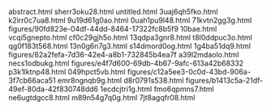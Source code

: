 abstract.html
sherr3oku28.html
untitled.html
3uaj6qh5fko.html
k2irr0c7ua8.html
9u19d61g0ao.html
0uah1pu9l48.html
71kvtn2gg3g.html
figures/90fd823e-04df-44dd-8464-17322fc8b5f9
10bae.html
vcqi5gnepto.html
cf0c29gjh5o.html
13qdpa3gnr8.html
t8l0ddpuc3o.html
qg0f183t568.html
13n0g6n7g3.html
s14dmord0og.html
1g4ba51dq9.html
figures/82a2fefa-7d36-42e4-a8b1-732845b4ea7f
a39l2mdaolo.html
necs1odbukg.html
figures/e4f7d600-69db-4b67-9afc-613a42b68332
p3k1lktnp48.html
049hpct5vb.html
figures/c12a5ee3-0c0d-43bd-906a-3f7cb66aca51
emr8ngnqb9g.html
d8r0791s538.html
figures/b1413c5a-21df-49ef-80da-42f830748dd6
1ecdcjtri1g.html
fmo6qpmns7.html
ne6ugtdgcc8.html
m89n54g7q0g.html
7jt8agqfr08.html